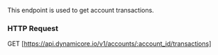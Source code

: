 This endpoint is used to get account transactions.
### HTTP Request

GET [https://api.dynamicore.io/v1/accounts/:account_id/transactions]